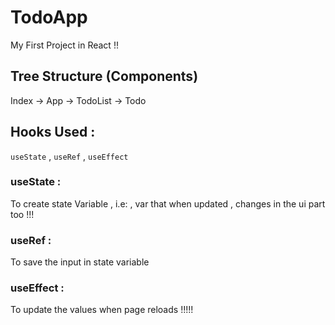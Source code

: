 # TodoApp 

My First Project in React !!

## Tree Structure (Components)

Index -> App -> TodoList -> Todo

## Hooks Used :

`useState` , `useRef` , `useEffect`

### useState :

To create state Variable , i.e: , var that when updated , changes in the ui part too !!!

### useRef :

To save the input in state variable 

### useEffect :

To update the values when page reloads !!!!!

